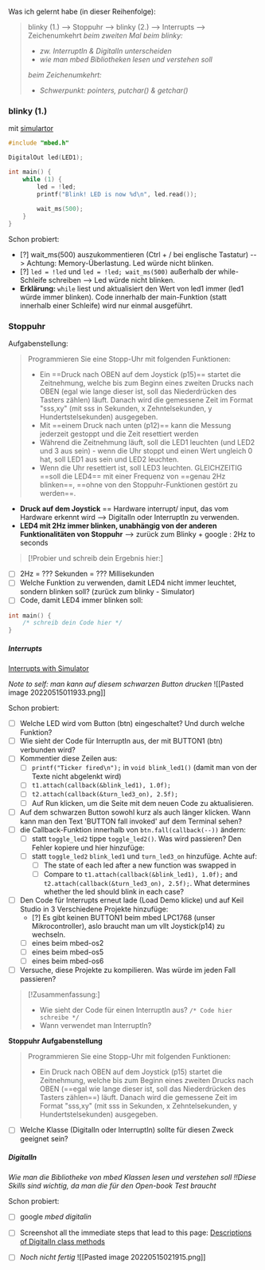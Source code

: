 Was ich gelernt habe (in dieser Reihenfolge): 

> blinky (1.) --> Stoppuhr --> blinky (2.) --> Interrupts --> Zeichenumkehrt
> *beim zweiten Mal beim blinky:*
> - *zw. InterruptIn & DigitalIn unterscheiden*
> - *wie man mbed Bibliotheken lesen und verstehen soll*
>
> *beim Zeichenumkehrt:*
> - *Schwerpunkt: pointers, putchar() & getchar()*

### blinky (1.)
mit [simulartor](https://simulator.mbed.com/)

```cpp
#include "mbed.h"

DigitalOut led(LED1);

int main() {
    while (1) {
		led = !led;
		printf("Blink! LED is now %d\n", led.read());
		
		wait_ms(500);
	}
}
```

Schon probiert:
- [?]   wait_ms(500) auszukommentieren (Ctrl + / bei englische Tastatur) --> Achtung: Memory-Überlastung. Led würde nicht blinken.
- [?]   `led = !led` und `led = !led; wait_ms(500)` außerhalb der while-Schleife schreiben --> Led würde nicht blinken.
- **Erklärung:** `while` liest und aktualisiert den Wert von led1 immer (led1 würde immer blinken). Code innerhalb der main-Funktion (statt innerhalb einer Schleife) wird nur einmal ausgeführt.

### Stoppuhr
Aufgabenstellung:
> Programmieren Sie eine Stopp-Uhr mit folgenden Funktionen:
> -   Ein ==Druck nach OBEN auf dem Joystick (p15)== startet die Zeitnehmung, welche bis zum Beginn eines zweiten Drucks nach OBEN (egal wie lange dieser ist, soll das Niederdrücken des Tasters zählen) läuft. Danach wird die gemessene Zeit im Format "sss,xy" (mit sss in Sekunden, x Zehntelsekunden, y Hundertstelsekunden) ausgegeben.
> -   Mit ==einem Druck nach unten (p12)== kann die Messung jederzeit gestoppt und die Zeit resettiert werden
> -   Während die Zeitnehmung läuft, soll die LED1 leuchten (und LED2 und 3 aus sein) - wenn die Uhr stoppt und einen Wert ungleich 0 hat, soll LED1 aus sein und LED2 leuchten.
> -   Wenn die Uhr resettiert ist, soll LED3 leuchten.
> GLEICHZEITIG ==soll die LED4== mit einer Frequenz von ==genau 2Hz blinken==, ==ohne von den Stoppuhr-Funktionen gestört zu werden==.

- **Druck auf dem Joystick** == Hardware interrupt/ input, das vom Hardware erkennt wird --> DigitalIn oder InterruptIn zu verwenden.
- **LED4 mit 2Hz immer blinken, unabhängig von der anderen Funktionalitäten von Stoppuhr** -->  zurück zum Blinky + google : 2Hz to seconds

>[!Probier und schreib dein Ergebnis hier:]

- [ ] 2Hz = ??? Sekunden = ??? Millisekunden
- [ ] Welche Funktion zu verwenden, damit LED4 nicht immer leuchtet, sondern blinken soll? (zurück zum blinky - Simulator)
- [ ] Code, damit LED4 immer blinken soll:
```cpp
int main() {
	/* schreib dein Code hier */
}
```

##### Interrupts
[Interrupts with Simulator](https://simulator.mbed.com/#interrupts)

*Note to self: man kann auf diesem schwarzen Button drucken*
![[Pasted image 20220515011933.png]]

Schon probiert:
- [ ] Welche LED wird vom Button (btn) eingeschaltet? Und durch welche Funktion?
- [ ] Wie sieht der Code für InterruptIn aus, der mit BUTTON1 (btn) verbunden wird?
- [ ] Kommentier diese Zeilen aus:
	- [ ] `printf("Ticker fired\n");` in `void blink_led1()` (damit man von der Texte nicht abgelenkt wird)
	- [ ] `t1.attach(callback(&blink_led1), 1.0f);`
	- [ ] `t2.attach(callback(&turn_led3_on), 2.5f);`
	- [ ] Auf Run klicken, um die Seite mit dem neuen Code zu aktualisieren.
- [ ] Auf dem schwarzen Button sowohl kurz als auch länger klicken. Wann kann man den Text 'BUTTON fall invoked' auf dem Terminal sehen?
- [ ] die Callback-Funktion innerhalb von `btn.fall(callback(--))` ändern:
	- [ ] statt `toggle_led2` tippe `toggle_led2()`. Was wird passieren? Den Fehler kopiere und hier hinzufüge:
	- [ ] statt `toggle_led2` `blink_led1` und `turn_led3_on` hinzufüge. Achte auf:
		- [ ] The state of each led after a new function was swapped in
		- [ ] Compare to `t1.attach(callback(&blink_led1), 1.0f);` and `t2.attach(callback(&turn_led3_on), 2.5f);`. What determines whether the led should blink in each case?
- [ ] Den Code für Interrupts erneut lade (Load Demo klicke) und auf Keil Studio in 3 Verschiedene Projekte hinzufüge:
	- [?] Es gibt keinen BUTTON1 beim mbed LPC1768 (unser Mikrocontroller), aslo braucht man um vllt Joystick(p14) zu wechseln.
	- [ ] eines beim mbed-os2
	- [ ] eines beim mbed-os5
	- [ ] eines beim mbed-os6
- [ ] Versuche, diese Projekte zu kompilieren. Was würde im jeden Fall passieren?

>[!Zusammenfassung:]
>- Wie sieht der Code für einen InterruptIn aus?
>``` /* Code hier schreibe */ ```
>- Wann verwendet man InterruptIn?


**Stoppuhr Aufgabenstellung**
> Programmieren Sie eine Stopp-Uhr mit folgenden Funktionen:
> -   Ein Druck nach OBEN auf dem Joystick (p15) startet die Zeitnehmung, welche bis zum Beginn eines zweiten Drucks nach OBEN (==egal wie lange dieser ist, soll das Niederdrücken des Tasters zählen==) läuft. Danach wird die gemessene Zeit im Format "sss,xy" (mit sss in Sekunden, x Zehntelsekunden, y Hundertstelsekunden) ausgegeben.

- [ ] Welche Klasse (DigitalIn oder InterruptIn) sollte für diesen Zweck geeignet sein?

##### DigitalIn
*Wie man die Bibliotheke von mbed Klassen lesen und verstehen soll*
*!!Diese Skills sind wichtig, da man die für den Open-book Test braucht*

Schon probiert:
- [ ] google *mbed digitalin*
- [ ] Screenshot all the immediate steps that lead to this page: [Descriptions of DigitalIn class methods](https://os.mbed.com/docs/mbed-os/v6.15/mbed-os-api-doxy/classmbed_1_1_digital_in.html#aaab5dab5b969a87f538242e524431637)
- [ ] *Noch nicht fertig*
![[Pasted image 20220515021915.png]]
	